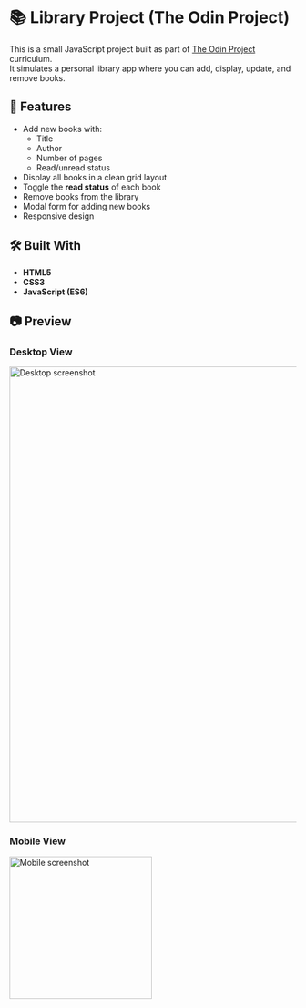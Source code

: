 # 📚 Library Project (The Odin Project)

This is a small JavaScript project built as part of [The Odin Project](https://www.theodinproject.com/) curriculum.  
It simulates a personal library app where you can add, display, update, and remove books.

## 🚀 Features
- Add new books with:
  - Title
  - Author
  - Number of pages
  - Read/unread status
- Display all books in a clean grid layout
- Toggle the **read status** of each book
- Remove books from the library
- Modal form for adding new books
- Responsive design

## 🛠️ Built With
- **HTML5**
- **CSS3**
- **JavaScript (ES6)**

## 📷 Preview

### Desktop View
<img src="https://github.com/user-attachments/assets/862f016b-5f84-4f96-a701-0b6325c6bbe7" alt="Desktop screenshot" width="800">

### Mobile View
<img src="https://github.com/user-attachments/assets/1b1b7568-282e-4395-a350-0d2e571bc469" alt="Mobile screenshot" width="250">

